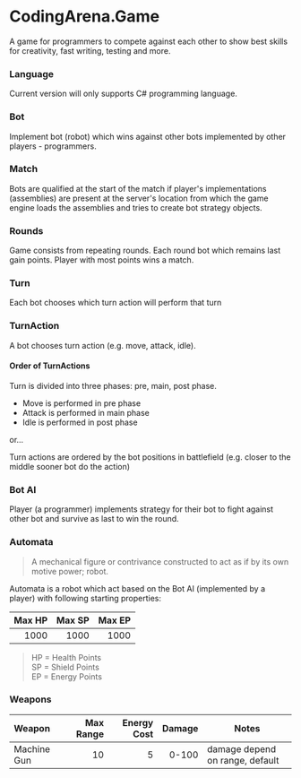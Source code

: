 # CodingArena.Game

A game for programmers to compete against each other to show best skills for creativity, fast writing, testing and more.

### Language
Current version will only supports C# programming language.

### Bot
Implement bot (robot) which wins against other bots implemented by other players - programmers.

### Match
Bots are qualified at the start of the match if player's implementations (assemblies) are present at the server's location from which the game engine loads the assemblies and tries to create bot strategy objects.

### Rounds
Game consists from repeating rounds. Each round bot which remains last gain points. Player with most points wins a match.

### Turn
Each bot chooses which turn action will perform that turn

### TurnAction
A bot chooses turn action (e.g. move, attack, idle). 

#### Order of TurnActions
Turn is divided into three phases: pre, main, post phase. 
* Move is performed in pre phase
* Attack is performed in main phase
* Idle is performed in post phase

or...

Turn actions are ordered by the bot positions in battlefield (e.g. closer to the middle sooner bot do the action)

### Bot AI
Player (a programmer) implements strategy for their bot to fight against other bot and survive as last to win the round.

### Automata
> A mechanical figure or contrivance constructed to act as if by its own motive power; robot.

Automata is a robot which act based on the Bot AI (implemented by a player) with following starting properties:

| Max HP | Max SP | Max EP |
|-------:|-------:|-------:|
|   1000 |   1000 |   1000 |

> HP = Health Points  
> SP = Shield Points  
> EP = Energy Points

### Weapons

| Weapon      | Max Range  | Energy Cost  | Damage   | Notes                           |
|:------------|-----------:|-------------:|---------:|---------------------------------|
| Machine Gun | 10         | 5            |    0-100 | damage depend on range, default |

